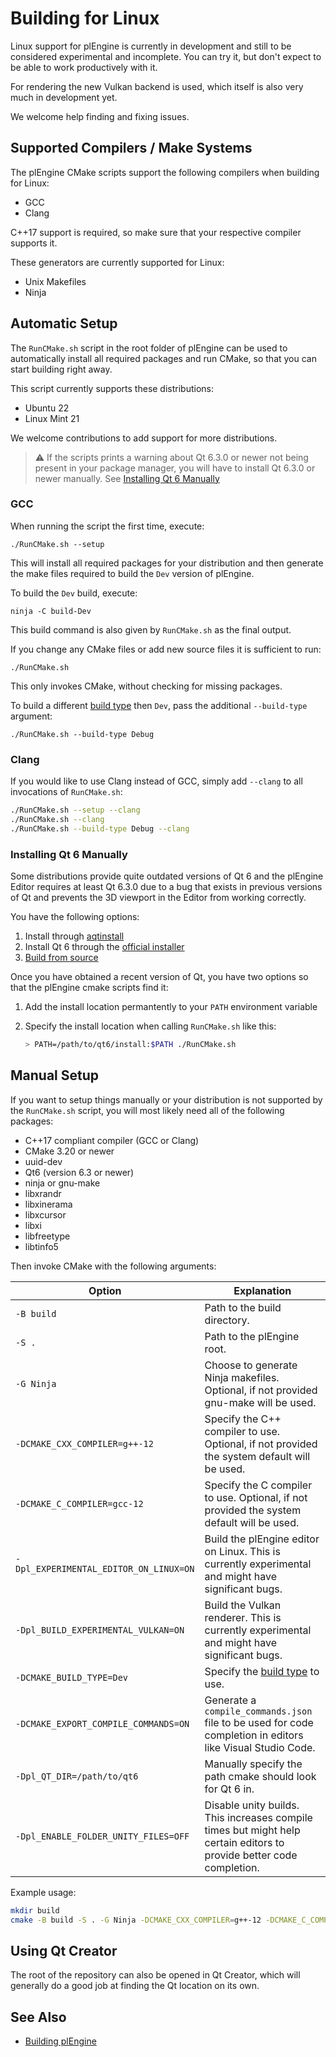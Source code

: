 # Building for Linux

Linux support for plEngine is currently in development and still to be considered experimental and incomplete. You can try it, but don't expect to be able to work productively with it.

For rendering the new Vulkan backend is used, which itself is also very much in development yet.

We welcome help finding and fixing issues.

## Supported Compilers / Make Systems

The plEngine CMake scripts support the following compilers when building for Linux:

* GCC
* Clang

C++17 support is required, so make sure that your respective compiler supports it.

These generators are currently supported for Linux:

* Unix Makefiles
* Ninja

## Automatic Setup

The `RunCMake.sh` script in the root folder of plEngine can be used to automatically install all required packages and run CMake, so that you can start building right away.

This script currently supports these distributions:

* Ubuntu 22
* Linux Mint 21

We welcome contributions to add support for more distributions.

> :warning: If the scripts prints a warning about Qt 6.3.0 or newer not being present in your package manager, you will have to install Qt 6.3.0 or newer manually. See [Installing Qt 6 Manually](#installing-qt-6-manually)

### GCC

When running the script the first time, execute:

`./RunCMake.sh --setup`

This will install all required packages for your distribution and then generate the make files required to build the `Dev` version of plEngine.

To build the `Dev` build, execute:

`ninja -C build-Dev`

This build command is also given by `RunCMake.sh` as the final output.

If you change any CMake files or add new source files it is sufficient to run:

`./RunCMake.sh`

This only invokes CMake, without checking for missing packages.

To build a different [build type](building-pl.md#build-types) then `Dev`, pass the additional `--build-type` argument:

`./RunCMake.sh --build-type Debug`

### Clang

If you would like to use Clang instead of GCC, simply add `--clang` to all invocations of `RunCMake.sh`:

```bash
./RunCMake.sh --setup --clang
./RunCMake.sh --clang
./RunCMake.sh --build-type Debug --clang
```

### Installing Qt 6 Manually

Some distributions provide quite outdated versions of Qt 6 and the plEngine Editor requires at least Qt 6.3.0 due to a bug that exists in previous versions of Qt and prevents the 3D viewport in the Editor from working correctly.

You have the following options:

1. Install through [aqtinstall](https://github.com/miurahr/aqtinstall)
2. Install Qt 6 through the [official installer](https://doc.qt.io/qt-6/get-and-install-qt.html#using-qt-online-installer)
3. [Build from source](https://doc.qt.io/qt-6/linux-building.html)

Once you have obtained a recent version of Qt, you have two options so that the plEngine cmake scripts find it:

1) Add the install location permantently to your `PATH` environment variable
2) Specify the install location when calling `RunCMake.sh` like this:

   ```bash
   > PATH=/path/to/qt6/install:$PATH ./RunCMake.sh
   ```

## Manual Setup

If you want to setup things manually or your distribution is not supported by the `RunCMake.sh` script, you will most likely need all of the following packages:

* C++17 compliant compiler (GCC or Clang)
* CMake 3.20 or newer
* uuid-dev
* Qt6 (version 6.3 or newer)
* ninja or gnu-make
* libxrandr
* libxinerama
* libxcursor
* libxi
* libfreetype
* libtinfo5

Then invoke CMake with the following arguments:

| Option                                 | Explanation                                                                                                |
| -------------------------------------- | ---------------------------------------------------------------------------------------------------------- |
| `-B build`                             | Path to the build directory.                                                                               |
| `-S .`                                 | Path to the plEngine root.                                                                                 |
| `-G Ninja`                             | Choose to generate Ninja makefiles. Optional, if not provided gnu-make will be used.                       |
| `-DCMAKE_CXX_COMPILER=g++-12`          | Specify the C++ compiler to use. Optional, if not provided the system default will be used.                |
| `-DCMAKE_C_COMPILER=gcc-12`            | Specify the C compiler to use. Optional, if not provided the system default will be used.                  |
| `-Dpl_EXPERIMENTAL_EDITOR_ON_LINUX=ON` | Build the plEngine editor on Linux. This is currently experimental and might have significant bugs.        |
| `-Dpl_BUILD_EXPERIMENTAL_VULKAN=ON`    | Build the Vulkan renderer. This is currently experimental and might have significant bugs.                 |
| `-DCMAKE_BUILD_TYPE=Dev`               | Specify the [build type](building-pl.md#build-types) to use.                                               |
| `-DCMAKE_EXPORT_COMPILE_COMMANDS=ON`   | Generate a `compile_commands.json` file to be used for code completion in editors like Visual Studio Code. |
| `-Dpl_QT_DIR=/path/to/qt6` | Manually specify the path cmake should look for Qt 6 in. |
| `-Dpl_ENABLE_FOLDER_UNITY_FILES=OFF` | Disable unity builds. This increases compile times but might help certain editors to provide better code completion. |

Example usage:

```bash
mkdir build
cmake -B build -S . -G Ninja -DCMAKE_CXX_COMPILER=g++-12 -DCMAKE_C_COMPILER=gcc-12 -Dpl_EXPERIMENTAL_EDITOR_ON_LINUX=ON -Dpl_BUILD_EXPERIMENTAL_VULKAN=ON -DCMAKE_BUILD_TYPE=Dev -DCMAKE_EXPORT_COMPILE_COMMANDS=ON
```

## Using Qt Creator

The root of the repository can also be opened in Qt Creator, which will generally do a good job at finding the Qt location on its own.

<!-- TODO: should add something about building and setting the precompiled binaries.
See https://github.com/plEngine/plEngine/pull/1152
 -->

## See Also

* [Building plEngine](building-pl.md)